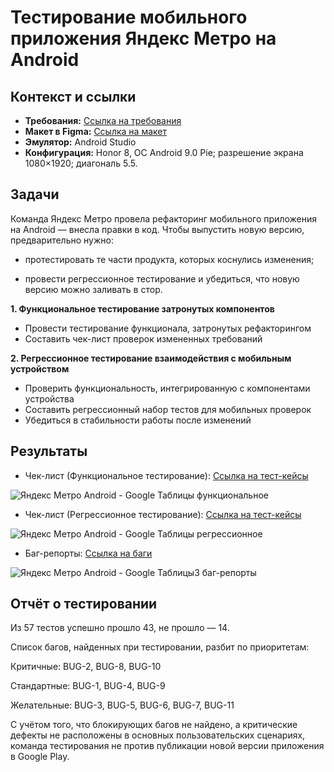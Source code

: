 # Тестирование мобильного приложения Яндекс Метро на Android

## Контекст и ссылки
- **Требования:** [Ссылка на требования](https://code.s3.yandex.net/qa/files/Yandex_metro.pdf)
- **Макет в Figma:** [Ссылка на макет](https://www.figma.com/file/RzH5SqcLWrIPnQQW2fmitu/Metro-Dev?node-id=0%3A1)
- **Эмулятор:** Android Studio
- **Конфигурация:** Honor 8, ОС Android 9.0 Pie; разрешение экрана 1080×1920; диагональ 5.5.

## Задачи

Команда Яндекс Метро провела рефакторинг мобильного приложения на Android — внесла правки в код. Чтобы выпустить новую версию, предварительно нужно:

- протестировать те части продукта, которых коснулись изменения;

- провести регрессионное тестирование и убедиться, что новую версию можно заливать в стор.

**1. Функциональное тестирование затронутых компонентов**
- Провести тестирование функционала, затронутых рефакторингом
- Составить чек-лист проверок измененных требований

**2. Регрессионное тестирование взаимодействия с мобильным устройством**
- Проверить функциональность, интегрированную с компонентами устройства
- Составить регрессионный набор тестов для мобильных проверок
- Убедиться в стабильности работы после изменений

## Результаты
- Чек-лист (Функциональное тестирование): [Ссылка на тест-кейсы](https://docs.google.com/spreadsheets/d/12Kzwbd0DeF19ClqG3CVNj4yw6grw1PXnLrMfBnfRM0Y/edit?usp=sharing)

![Яндекс Метро Android - Google Таблицы функциональное](https://github.com/user-attachments/assets/c69ce658-3d21-4151-a2a3-d26c061354ed)

- Чек-лист (Регрессионное тестирование): [Ссылка на тест-кейсы](https://docs.google.com/spreadsheets/d/12Kzwbd0DeF19ClqG3CVNj4yw6grw1PXnLrMfBnfRM0Y/edit?gid=1540435533#gid=1540435533)

![Яндекс Метро Android - Google Таблицы регрессионное](https://github.com/user-attachments/assets/987ef33f-2d90-4eac-b5b2-e78694fc76e5)

- Баг-репорты: [Ссылка на баги](https://docs.google.com/spreadsheets/d/12Kzwbd0DeF19ClqG3CVNj4yw6grw1PXnLrMfBnfRM0Y/edit?gid=960590779#gid=960590779)
  
![Яндекс Метро Android - Google Таблицы3 баг-репорты](https://github.com/user-attachments/assets/550c22e2-0b7e-4923-8ce3-2ee69ba97c0c)

## Отчёт о тестировании
Из 57 тестов успешно прошло 43, не прошло — 14.

Список багов, найденных при тестировании, разбит по приоритетам:

Критичные: BUG-2, BUG-8, BUG-10

Стандартные: BUG-1, BUG-4, BUG-9

Желательные: BUG-3, BUG-5, BUG-6, BUG-7, BUG-11

С учётом того, что блокирующих багов не найдено, а критические дефекты не расположены в основных пользовательских сценариях, команда тестирования не против публикации новой версии приложения в Google Play.
